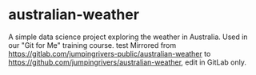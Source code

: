 # australian-weather
A simple data science project exploring the weather in Australia. Used in our "Git for Me" training course.
test
Mirrored from https://gitlab.com/jumpingrivers-public/australian-weather to https://github.com/jumpingrivers/australian-weather, edit in GitLab only.
